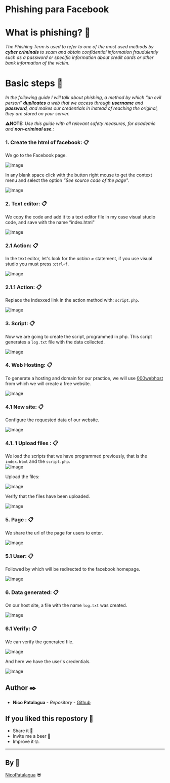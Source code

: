 # Phishing para Facebook

# What is phishing? 🤔
_The Phishing Term is used to refer to one of the most used methods by **cyber criminals** to scam and obtain confidential information fraudulently such as a password or specific information about credit cards or other bank information of the victim._

# Basic steps 📖
_In the following guide I will talk about phishing, a method by which “an evil person” **duplicates** a
web that we access through **username** and **password**, and makes our credentials in
instead of reaching the original, they are stored on your server._

⚠**NOTE:** _Use this guide with all relevant safety measures, for academic and **non-criminal use**.:_

### 1. Create the html of facebook: 📋

 We go to the Facebook page.
 
  ![Image](images/facebook.png)
  
 In any blank space click with the button right mouse to get the context menu and select the option _“See source code of the page"_.
 
 ![Image](images/codigoFuente.png)
 
### 2. Text editor: 📋
We copy the code and add it to a text editor file in my case visual studio code, and save with the name “index.html"

![Image](images/index.png)

### 2.1 Action: 📋
In the text editor, let's look for the _action =_ statement, if you use visual studio you must press :```ctrl+f```.

![Image](images/action.png)


### 2.1.1 Action: 📋
Replace the indexxed link in the action method with: ```script.php```.

![Image](images/replace.png)

### 3. Script: 📋
Now we are going to create the script, programmed in php. This script generates a ```log.txt``` file with the data collected.


![Image](images/script.png)

### 4. Web Hosting: 📋
To generate a hosting and domain for our practice, we will use [000webhost](https://co.000webhost.com/) from which we will create a free website.
 
![Image](images/000webHosting.png)


### 4.1 New site: 📋
Configure the requested data of our website.
 
![Image](images/nuevoSitio.png)


### 4.1. 1 Upload files : 📋
We load the scripts that we have programmed previously, that is the ```index.html``` and the ```script.php```.  
![Image](archivos.png)

Upload the files:

![Image](images/upload.png)

Verify that the files have been uploaded.

![Image](images/archivos1.png)

### 5. Page  : 📋
We share the url of the page for users to enter.

![Image](images/url.png)

### 5.1 User: 📋
Followed by which will be redirected to the facebook homepage.

![Image](images/redirect.png)

### 6. Data generated: 📋
On our host site, a file with the name ```log.txt``` was created.

![Image](images/log.png)

### 6.1 Verify: 📋
We can verify the generated file.

![Image](images/data.png)

And here we have the user's credentials.

![Image](images/data1.png)


## Author ✒️

* **Nico Patalagua** - *Repository* - [Github](https://github.com/NicoPatalagua)

## If you liked this repostory 🎁
* Share it 📢
* Invite me a beer 🍺  
* Improve it 🤓.

---
## By 📌
[NicoPatalagua](https://www.instagram.com/nicopatalagua/) 😎
